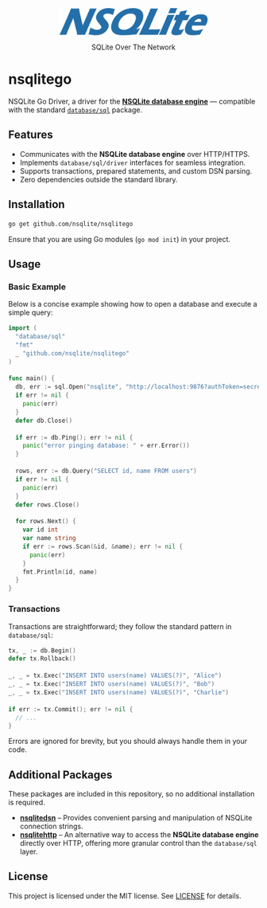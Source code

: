 <p align="center">
  <p align="center">
    <img align="center" width="300" src="https://raw.githubusercontent.com/nsqlite/nsqlite/main/assets/NSQLite.png"/>
  </p>
  <p align="center">
    SQLite Over The Network
  </p>
</p>

# nsqlitego

NSQLite Go Driver, a driver for the
[**NSQLite database engine**](https://github.com/nsqlite/nsqlite) — compatible
with the standard [`database/sql`](https://pkg.go.dev/database/sql) package.

## Features

- Communicates with the **NSQLite database engine** over HTTP/HTTPS.
- Implements `database/sql/driver` interfaces for seamless integration.
- Supports transactions, prepared statements, and custom DSN parsing.
- Zero dependencies outside the standard library.

## Installation

```bash
go get github.com/nsqlite/nsqlitego
```

Ensure that you are using Go modules (`go mod init`) in your project.

## Usage

### Basic Example

Below is a concise example showing how to open a database and execute a simple
query:

```go
import (
  "database/sql"
  "fmt"
  _ "github.com/nsqlite/nsqlitego"
)

func main() {
  db, err := sql.Open("nsqlite", "http://localhost:9876?authToken=secret")
  if err != nil {
    panic(err)
  }
  defer db.Close()

  if err := db.Ping(); err != nil {
    panic("error pinging database: " + err.Error())
  }

  rows, err := db.Query("SELECT id, name FROM users")
  if err != nil {
    panic(err)
  }
  defer rows.Close()

  for rows.Next() {
    var id int
    var name string
    if err := rows.Scan(&id, &name); err != nil {
      panic(err)
    }
    fmt.Println(id, name)
  }
}
```

### Transactions

Transactions are straightforward; they follow the standard pattern in
`database/sql`:

```go
tx, _ := db.Begin()
defer tx.Rollback()

_, _ = tx.Exec("INSERT INTO users(name) VALUES(?)", "Alice")
_, _ = tx.Exec("INSERT INTO users(name) VALUES(?)", "Bob")
_, _ = tx.Exec("INSERT INTO users(name) VALUES(?)", "Charlie")

if err := tx.Commit(); err != nil {
  // ...
}
```

Errors are ignored for brevity, but you should always handle them in your code.

## Additional Packages

These packages are included in this repository, so no additional installation is required.

- **[nsqlitedsn](nsqlitedsn/README.md)** – Provides convenient parsing
  and manipulation of NSQLite connection strings.
- **[nsqlitehttp](nsqlitehttp/README.md)** – An alternative way to
  access the **NSQLite database engine** directly over HTTP, offering more
  granular control than the `database/sql` layer.

## License

This project is licensed under the MIT license. See [LICENSE](LICENSE) for details.
